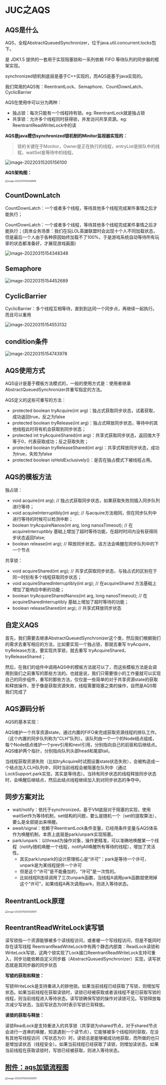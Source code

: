 # JUC之AQS

## AQS是什么

AQS，全程AbstractQueuedSynchronizer，位于java.util.concurrent.locks包下。

是 JDK1.5 提供的一套用于实现阻塞锁和一系列依赖 FIFO 等待队列的同步器的框架实现。

synchronized锁机制底层是基于C++实现的，而AQS是基于java实现的。

我们常用的AQS有：ReentrantLock、Semaphore、CountDownLatch、CyclicBarrier

AQS在使用中可以分为两种：

- 独占锁：每次只能有一个线程持有锁。eg: ReentrantLock就是独占锁
- 共享锁：允许多个线程同时获得锁，并发访问共享资源。eg: ReentrantReadWriteLock中的读

**AQS是java模仿synchronized锁机制的Minitor监视器实现的：**

> 锁的关键在于Monitor，Owner是正在执行的线程，entryList是排队中的线程，waitSet是等待中的线程。

![image-20220315205156100](015_JUC之AQS.assets/image-20220315205156100.png)

**AQS架构图：**

<img src="015_JUC之AQS.assets/image-20220315154208918.png" alt="image-20220315154208918" style="zoom:50%;" />

## CountDownLatch

CountDownLatch：一个或者多个线程，等待其他多个线程完成某件事情之后才能执行；

CountDownLatch：一个或者多个线程，等待其他多个线程完成某件事情之后才能执行；(具体业务场景：我们在玩LOL英雄联盟时会出现十个人不同加载状态，但是最后一个人由于各种原因始终加载不了100%，于是游戏系统自动等待所有玩家的状态都准备好，才展现游戏画面)

![image-20220315154348348](015_JUC之AQS.assets/image-20220315154348348.png)

## Semaphore

![image-20220315154452689](015_JUC之AQS.assets/image-20220315154452689.png)

## CyclicBarrier

CyclicBarrier：多个线程互相等待，直到到达同一个同步点，再继续一起执行。而且可以重用

![image-20220315154553132](015_JUC之AQS.assets/image-20220315154553132.png)

## condition条件

![image-20220315154743978](015_JUC之AQS.assets/image-20220315154743978.png)

## AQS使用方式

AQS设计是基于模板方法模式的，一般的使用方式是：使用者继承AbstractQueuedSynchronizer并重写指定的方法。

AQS定义的这些可重写的方法：

- protected boolean tryAcquire(int arg)：独占式获取同步状态，试着获取，成功返回true，反之为false
- protected boolean tryRelease(int arg)：独占式释放同步状态，等待中的其他线程此时将有机会获取到同步状态；
- protected int tryAcquireShared(int arg)：共享式获取同步状态，返回值大于等于0，代表获取成功；反之获取失败；
- protected boolean tryReleaseShared(int arg)：共享式释放同步状态，成功为true，失败为false
- protected boolean isHeldExclusively()：是否在独占模式下被线程占用。

## AQS的模板方法

独占锁：

- void acquire(int arg); // 独占式获取同步状态，如果获取失败则插入同步队列进行等待；
- void acquireInterruptibly(int arg); // 与acquire方法相同，但在同步队列中进行等待的时候可以检测中断；
- boolean tryAcquireNanos(int arg, long nanosTimeout); // 在acquireInterruptibly 基础上增加了超时等待功能，在超时时间内没有获得同步状态返回false;
- boolean release(int arg); // 释放同步状态，该方法会唤醒在同步队列中的下一个节点

共享锁：

- void acquireShared(int arg); // 共享式获取同步状态，与独占式的区别在于同一时刻有多个线程获取同步状态；
- void acquireSharedInterruptibly(int arg); // 在acquireShared 方法基础上增加了能响应中断的功能；
- boolean tryAcquireSharedNanos(int arg, long nanosTimeout); // 在 acquireSharedInterruptibly 基础上增加了超时等待的功能；
- boolean releaseShared(int arg); // 共享式释放同步状态

## 自定义AQS

​		首先，我们需要去继承AbstractQueuedSynchronizer这个类，然后我们根据我们的需求去重写相应的方法，比如要实现一个独占锁，那就去重写 tryAcquire，tryRelease方法，要实现共享锁，就去重写 tryAcquireShared，tryReleaseShared；

​		然后，在我们的组件中调用AQS中的模板方法就可以了，而这些模板方法是会调用到我们之前重写的那些方法的。也就是说，我们只需要很小的工作量就可以实现自己的同步组件，重写的那些方法，仅仅是一些简单的对于共享资源state的获取和释放操作，至于像是获取资源失败，线程需要阻塞之类的操作，自然是AQS帮我们完成了

## AQS源码分析

AQS的基本实现：

​		AQS维护一个共享资源state，通过内置的FIFO来完成获取资源线程的排队工作。（这个内置的同步队列称为"CLH"队列）。该队列由一个一个的Node结点组成，每个Node结点维护一个prev引用和next引用，分别指向自己的前驱和后继结点。AQS维护两个指针，分别指向队列头部head和尾部tail。

​		当线程获取资源失败（比如tryAcquire时试图设置state状态失败），会被构造成一个结点加入CLH队列中，同时当前线程会被阻塞在队列中（通过LockSupport.park实现，其实是等待态）。当持有同步状态的线程释放同步状态时，会唤醒后继结点，然后此结点线程继续加入到对同步状态的争夺中。

## 同步方案对比

- wait/notify：依托于synchronized，基于VM底层对于阻塞的实现，使用waitSet作为等待机制，set结构的问题，要么是随机一个（set的提取算法），要么是全部提出来唤醒。
- await/signal：依赖于ReentrantLock条件变量，已经用条件变量与AQS体系作为唤醒机制，本质上底层是park/unpark实现阻塞。
- park/unpark：以thread为操作对象，操作更精准，可以准确地唤醒某一个线程（notify随机唤醒一个线程，notifyAll唤醒所有等待的线程），增加了灵活性。
  - 其实park/unpark的设计原理核心是“许可”：park是等待一个许可，unpark是为某线程提供一个许可
  - 但是这个“许可”是不能叠加的，“许可”是一次性的。
  - 比如线程B连续调用了三次unpark函数，当线程A调用park函数就使用掉这个“许可”，如果线程A再次调用park，则进入等待状态。

## ReentrantLock原理

<img src="015_JUC之AQS.assets/image-20220315204426051.png" alt="image-20220315204426051" style="zoom:50%;" />

## ReentrantReadWriteLock读写锁

​		读写锁指一个资源能够被多个读线程访问，或者被一个写线程访问，但是不能同时存在读写线程
ReentrantReadWriteLock中有两个静态内部类：ReadLock读锁和WriteLock写锁，这两个锁实现了Lock接口ReentrantReadWriteLock支持可重入，同步功能依赖自定义同步器（AbstractQueuedSynchronizer）实现，读写状态就是其同步器的同步状态

**写锁的获取和释放：**

​		写锁WriteLock是支持重进入的排他锁。如果当前线程已经获取了写锁，则增加写状态。如果当前线程在获取读锁时，读锁已经被获取或者该线程不是已获取写锁的线程，则当前线程进入等待状态。读写锁确保写锁的操作对读锁可见。写锁释放每次减少写状态，当前写状态为0时表示写锁已背释放。

**读锁的获取与释放：**

​		读锁ReadLock是支持重进入的共享锁（共享锁为shared节点，对于shared节点会进行一连串的唤醒，知道遇到一个读节点），它能够被多个线程同时获取，在没有其他写线程访问（写状态为0）时，读锁总是能够被成功地获取，而所做的也只是增加读状态（线程安全）。如果当前线程已经获取了读锁，则增加读状态。如果当前线程在获取读锁时，写锁已经被获取，则进入等待状态。

## [附件：aqs加锁流程图](015_JUC之AQS.assets/aqs加锁流程图.png)

<img src="015_JUC之AQS.assets/aqs加锁流程图.png" alt="image-20220315204426051" style="zoom:50%;" />